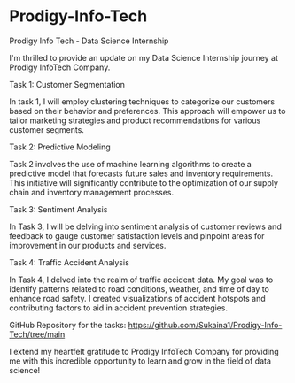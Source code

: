 # Prodigy-Info-Tech
Prodigy Info Tech - Data Science Internship

I'm thrilled to provide an update on my Data Science Internship journey at Prodigy InfoTech Company.


Task 1: Customer Segmentation

In task 1, I will employ clustering techniques to categorize our customers based on their behavior and preferences. This approach will empower us to tailor marketing strategies and product recommendations for various customer segments.


Task 2: Predictive Modeling

Task 2 involves the use of machine learning algorithms to create a predictive model that forecasts future sales and inventory requirements. This initiative will significantly contribute to the optimization of our supply chain and inventory management processes.


Task 3: Sentiment Analysis

In Task 3, I will be delving into sentiment analysis of customer reviews and feedback to gauge customer satisfaction levels and pinpoint areas for improvement in our products and services.


Task 4: Traffic Accident Analysis 

In Task 4, I delved into the realm of traffic accident data. My goal was to identify patterns related to road conditions, weather, and time of day to enhance road safety. I created visualizations of accident hotspots and contributing factors to aid in accident prevention strategies.


GitHub Repository for the tasks: https://github.com/Sukaina1/Prodigy-Info-Tech/tree/main

I extend my heartfelt gratitude to Prodigy InfoTech Company for providing me with this incredible opportunity to learn and grow in the field of data science!

